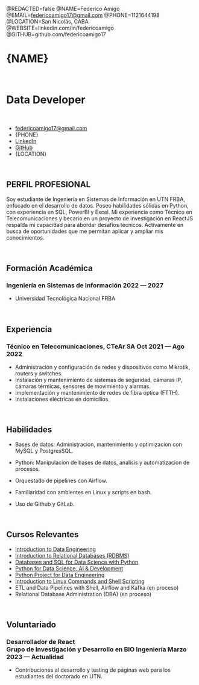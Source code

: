 @REDACTED=false
@NAME=Federico Amigo
@EMAIL=federicoamigo17@gmail.com
@PHONE=1121644198
@LOCATION=San Nicolás, CABA
@WEBSITE=linkedin.com/in/federicoamigo
@GITHUB=github.com/federicoamigo17

# {NAME}

<br>

<h1 class="subtitle" >Data Developer</h1>

<br>

<div class="section headerInfo">

- [federicoamigo17@gmail.com](mailto:federicoamigo17@gmail.com)
- {PHONE}
- [LinkedIn](https://linkedin.com/in/federicoamigo)
- [GitHub](https://github.com/federicoamigo17)
- {LOCATION}
</div>

<br>

## PERFIL PROFESIONAL

Soy estudiante de Ingeniería en Sistemas de Información en UTN FRBA, enfocado en el desarrollo de datos. Poseo habilidades sólidas en Python, con experiencia en SQL, PowerBI y Excel. Mi experiencia como Técnico en Telecomunicaciones y becario en un proyecto de investigación en ReactJS respalda mi capacidad para abordar desafíos técnicos. Activamente en busca de oportunidades que me permitan aplicar y ampliar mis conocimientos.

<br>

## Formación Académica

### Ingeniería en Sistemas de Información <span class="spacer"></span> 2022 &mdash; 2027


- Universidad Tecnológica Nacional FRBA <br>

<br>

## Experiencia

### Técnico en Telecomunicaciones, CTeAr SA <span class="spacer"></span> Oct 2021 &mdash; Ago 2022

- Administración y configuración de redes y dispositivos como Mikrotik, routers y switches.
- Instalación y mantenimiento de sistemas de seguridad, cámaras IP, cámaras térmicas, sensores de movimiento y alarmas.
- Implementación y mantenimiento de redes de fibra óptica (FTTH).
- Instalaciones eléctricas en domicilios.

<br>

## Habilidades

- Bases de datos: Administracion, mantenimiento y optimizacion con MySQL y PostgresSQL.

- Python: Manipulacion de bases de datos, analisis y automatizacion de procesos.

- Orquestado de pipelines con Airflow.

- Familiaridad con ambientes en Linux y scripts en bash.

- Uso de Github y GitLab.

<br>

## Cursos Relevantes

- [Introduction to Data Engineering](https://coursera.org/share/394be96fc631863522bb66d7fd24fb6d)
- [Introduction to Relational Databases (RDBMS)](https://coursera.org/share/2dbe8e0f11bc5a7586b9e7f389fd000d)
- [Databases and SQL for Data Science with Python](https://coursera.org/share/806303f6f7e03980c997d4df66eb5e8f)
- [Python for Data Science, AI & Development](https://coursera.org/share/13c61333c0f88ea52108695349c2f6dc)
- [Python Project for Data Engineering](https://coursera.org/share/900a384a8668f42312efe6a9d69e0821)
- [Introduction to Linux Commands and Shell Scripting](https://coursera.org/share/16a1742193fb879fc6089df48f6d2f0b)
- ETL and Data Pipelines with Shell, Airflow and Kafka (en proceso)
- Relational Database Administration (DBA) (en proceso)

<br>

## Voluntariado

### Desarrollador de React <br> Grupo de Investigación y Desarrollo en BIO Ingeniería<span class="spacer"></span> Marzo 2023 — Actualidad

- Contribuciones al desarrollo y testing de páginas web para los estudiantes del doctorado en UTN.
